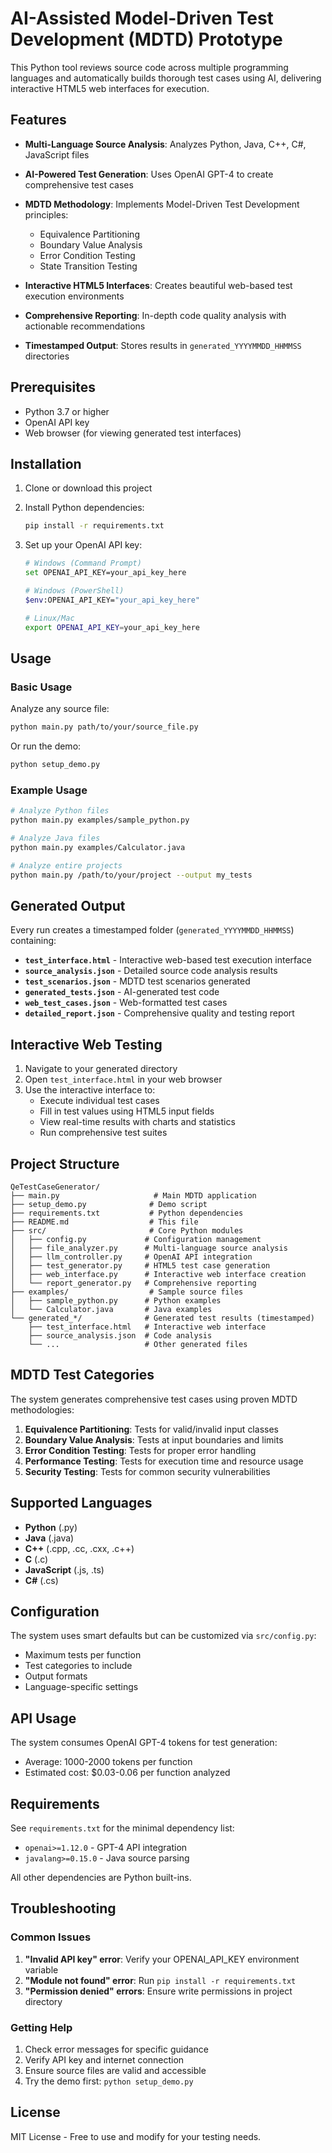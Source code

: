 # AI-Assisted Model-Driven Test Development (MDTD) Prototype

This Python tool reviews source code across multiple programming languages and automatically builds thorough test cases using AI, delivering interactive HTML5 web interfaces for execution.

## Features

- **Multi-Language Source Analysis**: Analyzes Python, Java, C++, C#, JavaScript files
- **AI-Powered Test Generation**: Uses OpenAI GPT-4 to create comprehensive test cases
- **MDTD Methodology**: Implements Model-Driven Test Development principles:
  - Equivalence Partitioning
  - Boundary Value Analysis  
  - Error Condition Testing
  - State Transition Testing
- **Interactive HTML5 Interfaces**: Creates beautiful web-based test execution environments

- **Comprehensive Reporting**: In-depth code quality analysis with actionable recommendations
- **Timestamped Output**: Stores results in `generated_YYYYMMDD_HHMMSS` directories

## Prerequisites

- Python 3.7 or higher
- OpenAI API key
- Web browser (for viewing generated test interfaces)

## Installation

1. Clone or download this project
2. Install Python dependencies:
   ```bash
   pip install -r requirements.txt
   ```

3. Set up your OpenAI API key:
   ```bash
   # Windows (Command Prompt)
   set OPENAI_API_KEY=your_api_key_here
   
   # Windows (PowerShell)
   $env:OPENAI_API_KEY="your_api_key_here"
   
   # Linux/Mac
   export OPENAI_API_KEY=your_api_key_here
   ```

## Usage

### Basic Usage

Analyze any source file:
```bash
python main.py path/to/your/source_file.py
```

Or run the demo:
```bash
python setup_demo.py
```

### Example Usage

```bash
# Analyze Python files
python main.py examples/sample_python.py

# Analyze Java files  
python main.py examples/Calculator.java

# Analyze entire projects
python main.py /path/to/your/project --output my_tests
```

## Generated Output

Every run creates a timestamped folder (`generated_YYYYMMDD_HHMMSS`) containing:

- **`test_interface.html`** - Interactive web-based test execution interface
- **`source_analysis.json`** - Detailed source code analysis results
- **`test_scenarios.json`** - MDTD test scenarios generated
- **`generated_tests.json`** - AI-generated test code
- **`web_test_cases.json`** - Web-formatted test cases
- **`detailed_report.json`** - Comprehensive quality and testing report

## Interactive Web Testing

1. Navigate to your generated directory
2. Open `test_interface.html` in your web browser
3. Use the interactive interface to:
   - Execute individual test cases
   - Fill in test values using HTML5 input fields
   - View real-time results with charts and statistics
   - Run comprehensive test suites

## Project Structure

```
QeTestCaseGenerator/
├── main.py                     # Main MDTD application
├── setup_demo.py              # Demo script
├── requirements.txt           # Python dependencies
├── README.md                  # This file
├── src/                       # Core Python modules
│   ├── config.py             # Configuration management
│   ├── file_analyzer.py      # Multi-language source analysis
│   ├── llm_controller.py     # OpenAI API integration
│   ├── test_generator.py     # HTML5 test case generation
│   ├── web_interface.py      # Interactive web interface creation
│   └── report_generator.py   # Comprehensive reporting
├── examples/                  # Sample source files
│   ├── sample_python.py      # Python examples
│   └── Calculator.java       # Java examples
└── generated_*/              # Generated test results (timestamped)
    ├── test_interface.html   # Interactive web interface
    ├── source_analysis.json  # Code analysis
    └── ...                   # Other generated files
```

## MDTD Test Categories

The system generates comprehensive test cases using proven MDTD methodologies:

1. **Equivalence Partitioning**: Tests for valid/invalid input classes
2. **Boundary Value Analysis**: Tests at input boundaries and limits
3. **Error Condition Testing**: Tests for proper error handling
4. **Performance Testing**: Tests for execution time and resource usage
5. **Security Testing**: Tests for common security vulnerabilities

## Supported Languages

- **Python** (.py)
- **Java** (.java)
- **C++** (.cpp, .cc, .cxx, .c++)
- **C** (.c)
- **JavaScript** (.js, .ts)
- **C#** (.cs)

## Configuration

The system uses smart defaults but can be customized via `src/config.py`:

- Maximum tests per function
- Test categories to include
- Output formats
- Language-specific settings

## API Usage

The system consumes OpenAI GPT-4 tokens for test generation:
- Average: 1000-2000 tokens per function
- Estimated cost: $0.03-0.06 per function analyzed

## Requirements

See `requirements.txt` for the minimal dependency list:
- `openai>=1.12.0` - GPT-4 API integration
- `javalang>=0.15.0` - Java source parsing

All other dependencies are Python built-ins.

## Troubleshooting

### Common Issues

1. **"Invalid API key" error**: Verify your OPENAI_API_KEY environment variable
2. **"Module not found" error**: Run `pip install -r requirements.txt`
3. **"Permission denied" errors**: Ensure write permissions in project directory

### Getting Help

1. Check error messages for specific guidance
2. Verify API key and internet connection
3. Ensure source files are valid and accessible
4. Try the demo first: `python setup_demo.py`

## License

MIT License - Free to use and modify for your testing needs.

